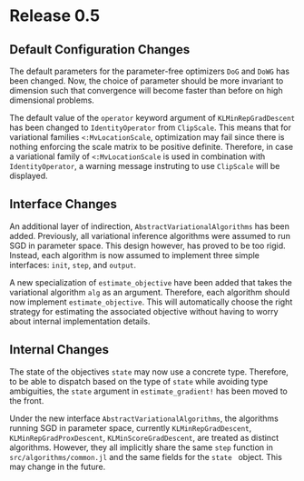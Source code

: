 # Release 0.5

## Default Configuration Changes

The default parameters for the parameter-free optimizers `DoG` and `DoWG` has been changed.
Now, the choice of parameter should be more invariant to dimension such that convergence will become faster than before on high dimensional problems.

The default value of the `operator` keyword argument of `KLMinRepGradDescent` has been changed to `IdentityOperator` from `ClipScale`. This means that for variational families `<:MvLocationScale`, optimization may fail since there is nothing enforcing the scale matrix to be positive definite.
Therefore, in case a variational family of `<:MvLocationScale` is used in combination with `IdentityOperator`, a warning message instruting to use `ClipScale` will be displayed.

## Interface Changes

An additional layer of indirection, `AbstractVariationalAlgorithms` has been added.
Previously, all variational inference algorithms were assumed to run SGD in parameter space.
This design however, has proved to be too rigid.
Instead, each algorithm is now assumed to implement three simple interfaces: `init`, `step`, and `output`.

A new specialization of `estimate_objective` have been added that takes the variational algorithm `alg` as an argument.
Therefore, each algorithm should now implement `estimate_objective`.
This will automatically choose the right strategy for estimating the associated objective without having to worry about internal implementation details.

## Internal Changes

The state of the objectives `state` may now use a concrete type.
Therefore, to be able to dispatch based on the type of `state` while avoiding type ambiguities, the `state` argument in `estimate_gradient!` has been moved to the front.

Under the new interface `AbstractVariationalAlgorithms`, the algorithms running SGD in parameter space, currently `KLMinRepGradDescent`, `KLMinRepGradProxDescent`, `KLMinScoreGradDescent`, are treated as distinct algorithms.
However, they all implicitly share the same `step` function in `src/algorithms/common.jl` and the same fields for the `state ` object.
This may change in the future.
